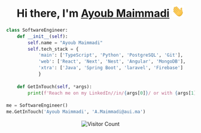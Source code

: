 <h1 align="center">Hi there, I'm <a href="https://ayoubmaimmadi.vercel.app/" target="_blank">Ayoub Maimmadi</a> <img 
src="https://raw.githubusercontent.com/AyoubMaimmadi/AyoubMaimmadi/master/images/Hi.gif" height="32" /></h1>
    
```python
class SoftwareEngineer:
    def __init__(self):
        self.name = "Ayoub Maimmadi"
        self.tech_stack = {
            'main': ['TypeScript', 'Python', 'PostgreSQL', 'Git'],
            'web': ['React', 'Next', 'Nest', 'Angular', 'MongoDB'],
            'xtra': ['Java', 'Spring Boot', 'laravel', 'Firebase']
            }

    def GetInTouch(self, *args):
        print(f'Reach me on my LinkedIn//in/{args[0]}/ or with {args[1]}.')

me = SoftwareEngineer()
me.GetInTouch('Ayoub Maimmadi', 'A.Maimmadi@aui.ma')

```
<!-- <img  src="https://github-readme-stats.vercel.app/api?username=AyoubMaimmadi&show_icons=true&hide_border=true&theme=dark" width="45%" align="right" >
<img  src="https://github-readme-streak-stats.herokuapp.com/?user=AyoubMaimmadi&theme=dark" width="45%" > -->

<p align="center">
  <img src="https://profile-counter.glitch.me/AyoubMaimmadi/count.svg" alt="Visitor Count" align="center" />
</p>


